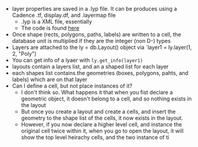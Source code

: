 - layer properties are saved in a .lyp file. It can be produces using a Cadence .tf, display.df, and .layermap file
    - .lyp is a XML file, essentially
    - The code is found [here](https://github.com/klayoutmatthias/tf_import)
- Once shape (rects, polygons, paths, labels) are written to a cell, the database unit is multiplied if they are the integer (non D-) types
- Layers are attached to the ly = db.Layout() object via `layer1 = ly.layer(1, 2, "Poly")
- You can get info of a lyaer with `ly.get_info(layer1)`
- layouts contain a layers list, and an a shaped list for each layer
- each shapes list contains the geometries (boxes, polygons, pahts, and labels) which are on that layer
- Can I define a cell, but not place instances of it?
    - I don't think so. What happens it that when you fist declare a geometric object, it doesn't belong to a cell, and so nothing exists in the layout
    - But once you create a layout and create a cells, and insert the geometry to the shape list of the cells, it now exists in the layout.
    - However, if you now declare a higher level cell, and instance the original cell twice within it, when you go to open the layout, it will show the top level heirachy cells, and the two instance of ti 
